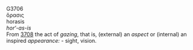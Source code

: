 <body>
  <p>G3706<br>  ὅρασις  <br> horasis  <br><i>hor‘-as-is </i><br>From <a href="g3708.htm">3708</a>  the act of <i>gazing</i>, that is, (external) an <i>aspect</i> or (internal) an inspired <i>appearance:</i> - sight, vision.<br></p>
 </body>